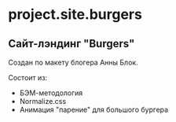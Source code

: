 # project.site.burgers

## Сайт-лэндинг "Burgers"
Создан по макету блогера Анны Блок.

Состоит из: 
+ БЭМ-методология
+ Normalize.css
+ Анимация "парение" для большого бургера

